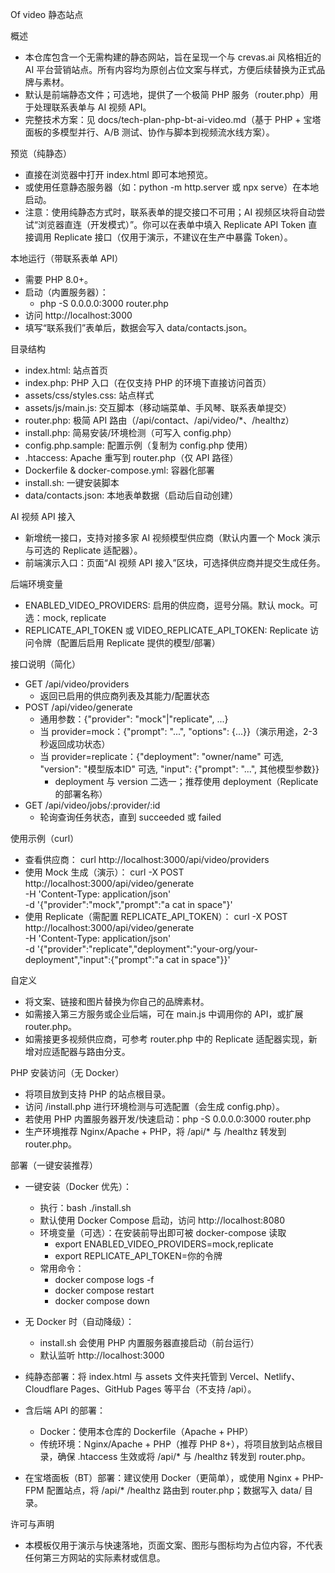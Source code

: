 Of video 静态站点

概述
- 本仓库包含一个无需构建的静态网站，旨在呈现一个与 crevas.ai 风格相近的 AI 平台营销站点。所有内容均为原创占位文案与样式，方便后续替换为正式品牌与素材。
- 默认是前端静态文件；可选地，提供了一个极简 PHP 服务（router.php）用于处理联系表单与 AI 视频 API。
- 完整技术方案：见 docs/tech-plan-php-bt-ai-video.md（基于 PHP + 宝塔面板的多模型并行、A/B 测试、协作与脚本到视频流水线方案）。

预览（纯静态）
- 直接在浏览器中打开 index.html 即可本地预览。
- 或使用任意静态服务器（如：python -m http.server 或 npx serve）在本地启动。
- 注意：使用纯静态方式时，联系表单的提交接口不可用；AI 视频区块将自动尝试“浏览器直连（开发模式）”。你可以在表单中填入 Replicate API Token 直接调用 Replicate 接口（仅用于演示，不建议在生产中暴露 Token）。

本地运行（带联系表单 API）
- 需要 PHP 8.0+。
- 启动（内置服务器）：
  - php -S 0.0.0.0:3000 router.php
- 访问 http://localhost:3000
- 填写“联系我们”表单后，数据会写入 data/contacts.json。

目录结构
- index.html: 站点首页
- index.php: PHP 入口（在仅支持 PHP 的环境下直接访问首页）
- assets/css/styles.css: 站点样式
- assets/js/main.js: 交互脚本（移动端菜单、手风琴、联系表单提交）
- router.php: 极简 API 路由（/api/contact、/api/video/*、/healthz）
- install.php: 简易安装/环境检测（可写入 config.php）
- config.php.sample: 配置示例（复制为 config.php 使用）
- .htaccess: Apache 重写到 router.php（仅 API 路径）
- Dockerfile & docker-compose.yml: 容器化部署
- install.sh: 一键安装脚本
- data/contacts.json: 本地表单数据（启动后自动创建）

AI 视频 API 接入
- 新增统一接口，支持对接多家 AI 视频模型供应商（默认内置一个 Mock 演示与可选的 Replicate 适配器）。
- 前端演示入口：页面“AI 视频 API 接入”区块，可选择供应商并提交生成任务。

后端环境变量
- ENABLED_VIDEO_PROVIDERS: 启用的供应商，逗号分隔。默认 mock。可选：mock, replicate
- REPLICATE_API_TOKEN 或 VIDEO_REPLICATE_API_TOKEN: Replicate 访问令牌（配置后启用 Replicate 提供的模型/部署）

接口说明（简化）
- GET /api/video/providers
  - 返回已启用的供应商列表及其能力/配置状态
- POST /api/video/generate
  - 通用参数：{"provider": "mock"|"replicate", ...}
  - 当 provider=mock：{"prompt": "...", "options": {...}}（演示用途，2-3 秒返回成功状态）
  - 当 provider=replicate：{"deployment": "owner/name" 可选, "version": "模型版本ID" 可选, "input": {"prompt": "...", 其他模型参数}}
    - deployment 与 version 二选一；推荐使用 deployment（Replicate 的部署名称）
- GET /api/video/jobs/:provider/:id
  - 轮询查询任务状态，直到 succeeded 或 failed

使用示例（curl）
- 查看供应商：
  curl http://localhost:3000/api/video/providers
- 使用 Mock 生成（演示）：
  curl -X POST http://localhost:3000/api/video/generate \
       -H 'Content-Type: application/json' \
       -d '{"provider":"mock","prompt":"a cat in space"}'
- 使用 Replicate（需配置 REPLICATE_API_TOKEN）：
  curl -X POST http://localhost:3000/api/video/generate \
       -H 'Content-Type: application/json' \
       -d '{"provider":"replicate","deployment":"your-org/your-deployment","input":{"prompt":"a cat in space"}}'

自定义
- 将文案、链接和图片替换为你自己的品牌素材。
- 如需接入第三方服务或企业后端，可在 main.js 中调用你的 API，或扩展 router.php。
- 如需接更多视频供应商，可参考 router.php 中的 Replicate 适配器实现，新增对应适配器与路由分支。

PHP 安装访问（无 Docker）
- 将项目放到支持 PHP 的站点根目录。
- 访问 /install.php 进行环境检测与可选配置（会生成 config.php）。
- 若使用 PHP 内置服务器开发/快速启动：php -S 0.0.0.0:3000 router.php
- 生产环境推荐 Nginx/Apache + PHP，将 /api/* 与 /healthz 转发到 router.php。

部署（一键安装推荐）
- 一键安装（Docker 优先）：
  - 执行：bash ./install.sh
  - 默认使用 Docker Compose 启动，访问 http://localhost:8080
  - 环境变量（可选）：在安装前导出即可被 docker-compose 读取
    - export ENABLED_VIDEO_PROVIDERS=mock,replicate
    - export REPLICATE_API_TOKEN=你的令牌
  - 常用命令：
    - docker compose logs -f
    - docker compose restart
    - docker compose down

- 无 Docker 时（自动降级）：
  - install.sh 会使用 PHP 内置服务器直接启动（前台运行）
  - 默认监听 http://localhost:3000

- 纯静态部署：将 index.html 与 assets 文件夹托管到 Vercel、Netlify、Cloudflare Pages、GitHub Pages 等平台（不支持 /api）。
- 含后端 API 的部署：
  - Docker：使用本仓库的 Dockerfile（Apache + PHP）
  - 传统环境：Nginx/Apache + PHP（推荐 PHP 8+），将项目放到站点根目录，确保 .htaccess 生效或将 /api/* 与 /healthz 转发到 router.php。
- 在宝塔面板（BT）部署：建议使用 Docker（更简单），或使用 Nginx + PHP-FPM 配置站点，将 /api/* /healthz 路由到 router.php；数据写入 data/ 目录。

许可与声明
- 本模板仅用于演示与快速落地，页面文案、图形与图标均为占位内容，不代表任何第三方网站的实际素材或信息。
